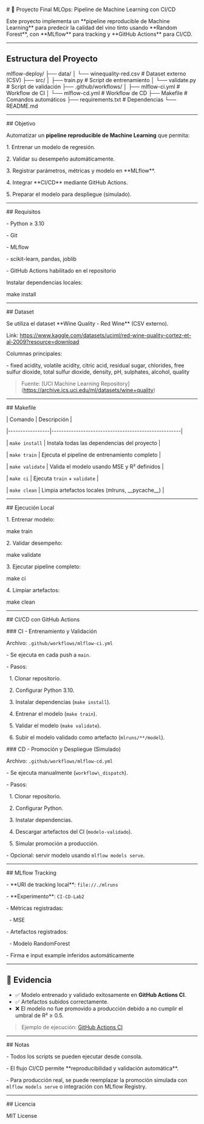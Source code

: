 \# 🚀 Proyecto Final MLOps: Pipeline de Machine Learning con CI/CD



Este proyecto implementa un \*\*pipeline reproducible de Machine Learning\*\* para predecir la calidad del vino tinto usando \*\*Random Forest\*\*, con \*\*MLflow\*\* para tracking y \*\*GitHub Actions\*\* para CI/CD.



---



## Estructura del Proyecto



mlflow-deploy/
├── data/
│ └── winequality-red.csv # Dataset externo (CSV)
├── src/
│ ├── train.py # Script de entrenamiento
│ └── validate.py # Script de validación
├── .github/workflows/
│ ├── mlflow-ci.yml # Workflow de CI
│ └── mlflow-cd.yml # Workflow de CD
├── Makefile # Comandos automáticos
├── requirements.txt # Dependencias
└── README.md


---



\## Objetivo



Automatizar un **pipeline reproducible de Machine Learning** que permita:



1\. Entrenar un modelo de regresión.

2\. Validar su desempeño automáticamente.

3\. Registrar parámetros, métricas y modelo en \*\*MLflow\*\*.

4\. Integrar \*\*CI/CD\*\* mediante GitHub Actions.

5\. Preparar el modelo para despliegue (simulado).



---



\## Requisitos



\- Python ≥ 3.10  

\- Git  

\- MLflow  

\- scikit-learn, pandas, joblib  

\- GitHub Actions habilitado en el repositorio  



Instalar dependencias locales:





make install



---



\## Dataset



Se utiliza el dataset \*\*Wine Quality - Red Wine\*\* (CSV externo).  

Link: https://www.kaggle.com/datasets/uciml/red-wine-quality-cortez-et-al-2009?resource=download

Columnas principales:



\- fixed acidity, volatile acidity, citric acid, residual sugar, chlorides, free sulfur dioxide, total sulfur dioxide, density, pH, sulphates, alcohol, quality



> Fuente: \[UCI Machine Learning Repository](https://archive.ics.uci.edu/ml/datasets/wine+quality)



---



\## Makefile



| Comando          | Descripción                                         |

|-----------------|-----------------------------------------------------|

| `make install`   | Instala todas las dependencias del proyecto         |

| `make train`     | Ejecuta el pipeline de entrenamiento completo      |

| `make validate`  | Valida el modelo usando MSE y R² definidos          |

| `make ci`        | Ejecuta `train` + `validate`                       |

| `make clean`     | Limpia artefactos locales (mlruns, \_\_pycache\_\_)    |



---



\## Ejecución Local



1\. Entrenar modelo:



make train



2\. Validar desempeño:



make validate



3\. Ejecutar pipeline completo:





make ci



4\. Limpiar artefactos:



make clean





---



\## CI/CD con GitHub Actions



\### CI - Entrenamiento y Validación

Archivo: `.github/workflows/mlflow-ci.yml`



\- Se ejecuta en cada push a `main`.

\- Pasos:

&nbsp; 1. Clonar repositorio.

&nbsp; 2. Configurar Python 3.10.

&nbsp; 3. Instalar dependencias (`make install`).

&nbsp; 4. Entrenar el modelo (`make train`).

&nbsp; 5. Validar el modelo (`make validate`).

&nbsp; 6.  Subir el modelo validado como artefacto (`mlruns/**/model`).



\### CD - Promoción y Despliegue (Simulado)

Archivo: `.github/workflows/mlflow-cd.yml`



\- Se ejecuta manualmente (`workflow\_dispatch`).

\- Pasos:

&nbsp; 1. Clonar repositorio.

&nbsp; 2. Configurar Python.

&nbsp; 3. Instalar dependencias.

&nbsp; 4. Descargar artefactos del CI (`modelo-validado`).

&nbsp; 5. Simular promoción a producción.

\- Opcional: servir modelo usando `mlflow models serve`.



---



\## MLflow Tracking



\- \*\*URI de tracking local\*\*: `file://./mlruns`

\- \*\*Experimento\*\*: `CI-CD-Lab2`

\- Métricas registradas:

&nbsp; - MSE

\- Artefactos registrados:

&nbsp; - Modelo RandomForest

\- Firma e input example inferidos automáticamente



---



## 🧪 Evidencia

- ✅ Modelo entrenado y validado exitosamente en **GitHub Actions CI**.  
- ✅ Artefactos subidos correctamente.  
- ❌ El modelo no fue promovido a producción debido a no cumplir el umbral de R² ≥ 0.5.  

> Ejemplo de ejecución: [GitHub Actions CI](https://github.com/JonathanC-hub/ProyectoFinalMLOPs/actions)




---



\## Notas



\- Todos los scripts se pueden ejecutar desde consola.

\- El flujo CI/CD permite \*\*reproducibilidad y validación automática\*\*.

\- Para producción real, se puede reemplazar la promoción simulada con `mlflow models serve` o integración con MLflow Registry.



---



\## Licencia



MIT License



